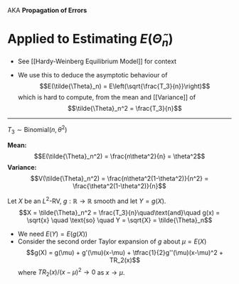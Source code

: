 AKA **Propagation of Errors**

# Applied to Estimating $E(\tilde{\Theta}_n)$

- See [[Hardy-Weinberg Equilibrium Model]] for context

- We use this to deduce the asymptotic behaviour of 
$$E(\tilde{\Theta}_n) = E\left(\sqrt{\frac{T_3}{n}}\right)$$
	which is hard to compute, from the mean and [[Variance]] of 
	$$\tilde{\Theta}_n^2 = \frac{T_3}{n}$$
---
$T_3 \sim \text{Binomial}(n,\theta^2)$ 

**Mean:**
$$E(\tilde{\Theta}_n^2) = \frac{n\theta^2}{n} = \theta^2$$
**Variance:**
$$V(\tilde{\Theta}_n^2) = \frac{n\theta^2(1-\theta^2)}{n^2} = \frac{\theta^2(1-\theta^2)}{n}$$

Let $X$ be an $L^2$-RV, $g:\mathbb{R}\to \mathbb{R}$ smooth and let $Y = g(X)$.
$$X = \tilde{\Theta}_n^2 = \frac{T_3}{n}\quad\text{and}\quad g(x) = \sqrt{x} \quad \text{so} \quad Y = \sqrt{X} = \tilde{\Theta}_n$$
- We need $E(Y) = E(g(X))$ 
- Consider the second order Taylor expansion of $g$ about $\mu = E(X)$
$$g(X) = g(\mu) + g'(\mu)(x-\mu) + \tfrac{1}{2}g''(\mu)(x-\mu)^2 + TR_2(x)$$
	where $TR_2(x) / (x-\mu)^2 \to 0$ as $x \to \mu$.